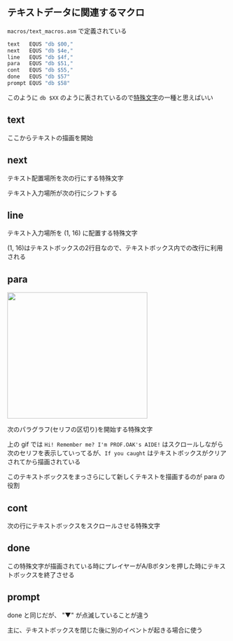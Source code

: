## テキストデータに関連するマクロ

`macros/text_macros.asm` で定義されている

```asm
text   EQUS "db $00,"
next   EQUS "db $4e,"
line   EQUS "db $4f,"
para   EQUS "db $51,"
cont   EQUS "db $55,"
done   EQUS "db $57"
prompt EQUS "db $58"
```

このように `db $XX` のように表されているので[特殊文字](charcode.md#%E7%89%B9%E6%AE%8A%E6%96%87%E5%AD%97)の一種と思えばいい

## text

ここからテキストの描画を開始

## next

テキスト配置場所を次の行にする特殊文字  

テキスト入力場所が次の行にシフトする  

## line

テキスト入力場所を (1, 16) に配置する特殊文字  

(1, 16)はテキストボックスの2行目なので、テキストボックス内での改行に利用される

## para

<img src="https://imgur.com/xEYPTfK.gif" width="320px" height="288px" />

次のパラグラフ(セリフの区切り)を開始する特殊文字

上の gif では `Hi! Remember me? I'm PROF.OAK's AIDE!` はスクロールしながら次のセリフを表示していってるが、`If you caught` はテキストボックスがクリアされてから描画されている

このテキストボックスをまっさらにして新しくテキストを描画するのが para の役割

## cont

次の行にテキストボックスをスクロールさせる特殊文字

## done

この特殊文字が描画されている時にプレイヤーがA/Bボタンを押した時にテキストボックスを終了させる

## prompt

done と同じだが、 "▼" が点滅していることが違う

主に、テキストボックスを閉じた後に別のイベントが起きる場合に使う

